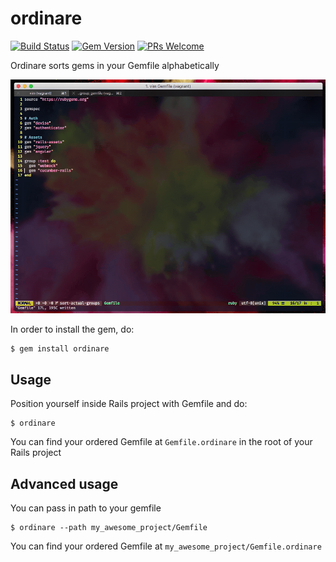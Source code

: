 # ordinare

[![Build Status](https://semaphoreci.com/api/v1/nikolalsvk/ordinare/branches/master/shields_badge.svg)](https://semaphoreci.com/nikolalsvk/ordinare)
[![Gem Version](https://badge.fury.io/rb/ordinare.svg)](https://badge.fury.io/rb/ordinare)
[![PRs Welcome](https://img.shields.io/badge/PRs-welcome-brightgreen.svg)](CONTRIBUTING.md#5-make-a-pull-request)

Ordinare sorts gems in your Gemfile alphabetically

![ordinare GIF](ordinare.gif)

In order to install the gem, do:

```
$ gem install ordinare
```

## Usage

Position yourself inside Rails project with Gemfile and do:

```
$ ordinare
```

You can find your ordered Gemfile at `Gemfile.ordinare` in the root of your
Rails project

## Advanced usage

You can pass in path to your gemfile

```
$ ordinare --path my_awesome_project/Gemfile
```

You can find your ordered Gemfile at `my_awesome_project/Gemfile.ordinare`
